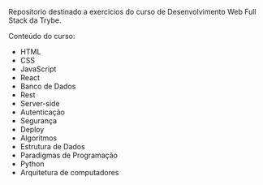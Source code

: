 Repositorio destinado a exercicios do curso de Desenvolvimento Web Full Stack da Trybe.

Conteúdo do curso:

- HTML
- CSS
- JavaScript
- React
- Banco de Dados
- Rest
- Server-side
- Autenticação
- Segurança
- Deploy
- Algoritmos
- Estrutura de Dados
- Paradigmas de Programação
- Python
- Arquitetura de computadores
